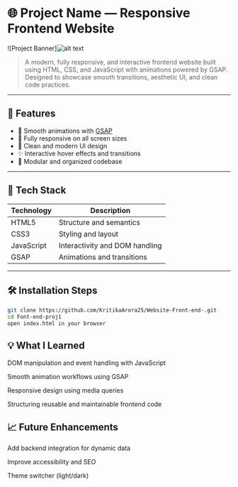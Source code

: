 # 🌐 Project Name — Responsive Frontend Website

![Project Banner]![alt text](Website-Front-end-/Font-end-proj1/image.png)

> A modern, fully responsive, and interactive frontend website built using HTML, CSS, and JavaScript with animations powered by GSAP. Designed to showcase smooth transitions, aesthetic UI, and clean code practices.

---

## 📌 Features

- 🚀 Smooth animations with [GSAP](https://greensock.com/gsap/)
- 📱 Fully responsive on all screen sizes
- 🎨 Clean and modern UI design
- ✨ Interactive hover effects and transitions
- 📁 Modular and organized codebase

---

## 🔧 Tech Stack

| Technology | Description                     |
|------------|---------------------------------|
| HTML5      | Structure and semantics         |
| CSS3       | Styling and layout              |
| JavaScript | Interactivity and DOM handling  |
| GSAP       | Animations and transitions      |

---

## 🛠️ Installation Steps

```bash
git clone https://github.com/KritikaArora25/Website-Front-end-.git
cd Font-end-proj1
open index.html in your browser

```
## 💡 What I Learned

DOM manipulation and event handling with JavaScript

Smooth animation workflows using GSAP

Responsive design using media queries

Structuring reusable and maintainable frontend code

## 📈 Future Enhancements
Add backend integration for dynamic data

Improve accessibility and SEO

Theme switcher (light/dark)
